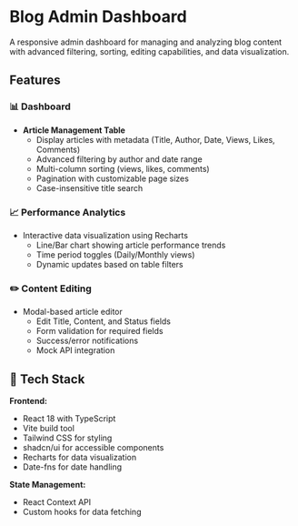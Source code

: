 # Blog Admin Dashboard

A responsive admin dashboard for managing and analyzing blog content with advanced filtering, sorting, editing capabilities, and data visualization.

## Features

### 📊 Dashboard
- **Article Management Table**
  - Display articles with metadata (Title, Author, Date, Views, Likes, Comments)
  - Advanced filtering by author and date range
  - Multi-column sorting (views, likes, comments)
  - Pagination with customizable page sizes
  - Case-insensitive title search

### 📈 Performance Analytics
- Interactive data visualization using Recharts
  - Line/Bar chart showing article performance trends
  - Time period toggles (Daily/Monthly views)
  - Dynamic updates based on table filters

### ✏️ Content Editing
- Modal-based article editor
  - Edit Title, Content, and Status fields
  - Form validation for required fields
  - Success/error notifications
  - Mock API integration

## 🚀 Tech Stack

**Frontend:**
- React 18 with TypeScript
- Vite build tool
- Tailwind CSS for styling
- shadcn/ui for accessible components
- Recharts for data visualization
- Date-fns for date handling

**State Management:**
- React Context API
- Custom hooks for data fetching
